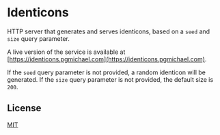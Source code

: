 # Identicons
HTTP server that generates and serves identicons, based on a `seed` and `size` query parameter.

A live version of the service is available at [https://identicons.pgmichael.com](https://identicons.pgmichael.com).

If the `seed` query parameter is not provided, a random identicon will be generated. If the `size` query parameter is not provided, the default size is `200`.

## License
[MIT](/LICENSE)
